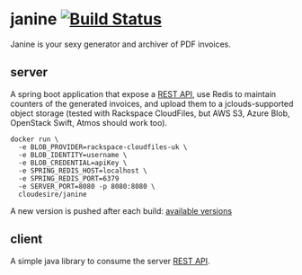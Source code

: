# janine [![Build Status](https://travis-ci.org/ClouDesire/janine.svg)](https://travis-ci.org/ClouDesire/janine)
Janine is your sexy generator and archiver of PDF invoices.

## server
A spring boot application that expose a [REST API](API.md), use Redis to maintain counters of the generated invoices, and upload them to a jclouds-supported object storage (tested with Rackspace CloudFiles, but AWS S3, Azure Blob, OpenStack Swift, Atmos should work too).

```
docker run \
  -e BLOB_PROVIDER=rackspace-cloudfiles-uk \
  -e BLOB_IDENTITY=username \
  -e BLOB_CREDENTIAL=apiKey \
  -e SPRING_REDIS_HOST=localhost \
  -e SPRING_REDIS_PORT=6379
  -e SERVER_PORT=8080 -p 8080:8080 \
  cloudesire/janine
```

A new version is pushed after each build: [available versions](https://hub.docker.com/r/cloudesire/janine/tags/)

## client
A simple java library to consume the server [REST API](API.md).
